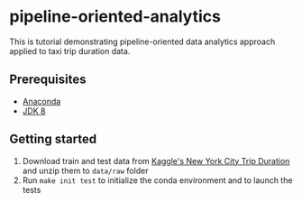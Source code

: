 # pipeline-oriented-analytics

This is tutorial demonstrating pipeline-oriented data analytics approach applied to taxi trip duration data.

## Prerequisites

* [Anaconda](https://www.continuum.io/downloads)
* [JDK 8](https://docs.oracle.com/javase/8/docs/technotes/guides/install/linux_jdk.html)

## Getting started

1. Download train and test data from [Kaggle's New York City Trip Duration](https://www.kaggle.com/c/nyc-taxi-trip-duration/data) and unzip them to `data/raw` folder
2. Run `make init test` to initialize the conda environment and to launch the tests



